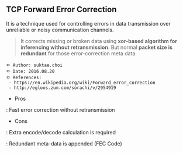 ## TCP Forward Error Correction
It is a technique used for controlling errors in data transmission over unreliable or noisy communication channels.

> It corrects missing or broken data using **xor-based algorithm for inferencing without retransmission**. But normal **packet size is redundant** for those error-correction meta data.

```
ㅁ Author: suktae.choi
ㅁ Date: 2016.08.20
ㅁ References:
 - https://en.wikipedia.org/wiki/Forward_error_correction
 - http://egloos.zum.com/sorachi/v/2954919
```

 - Pros

 : Fast error correction without retransmission

 - Cons

 : Extra encode/decode calculation is required

 : Redundant meta-data is appended (FEC Code)
